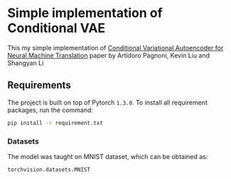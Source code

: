 # Simple implementation of Conditional VAE

This my simple implementation of [Conditional Variational Autoencoder for Neural Machine Translation](https://arxiv.org/pdf/1812.04405.pdf) paper by Artidoro Pagnoni, Kevin Liu and Shangyan Li

## Requirements

The project is built on top of Pytorch 	`1.3.0`.
To install all requirement packages, run the command:
```bash
pip install -r requirement.txt
```

### Datasets

The model was taught on MNIST dataset, which can be obtained as:
```bash
torchvision.datasets.MNIST
```
